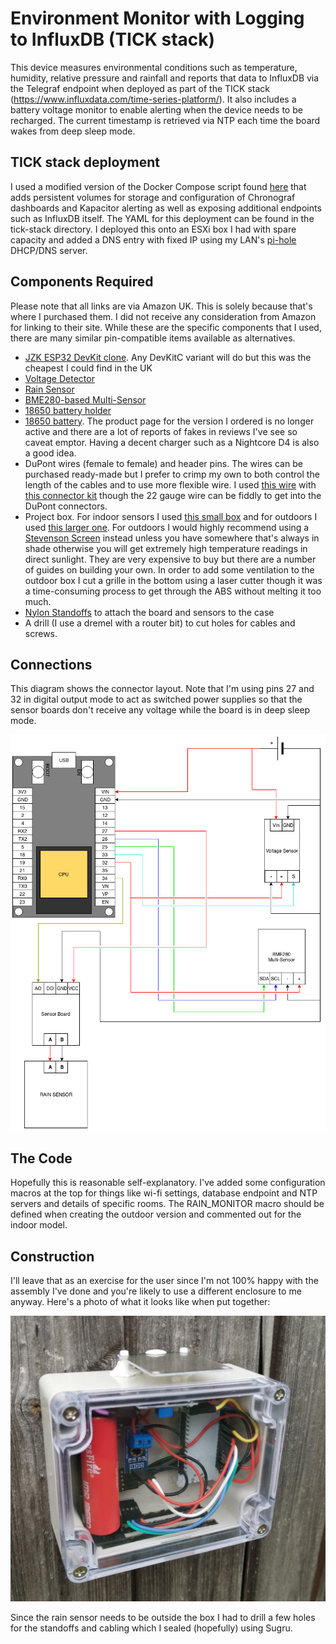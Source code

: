 # Environment Monitor with Logging to InfluxDB (TICK stack)

This device measures environmental conditions such as temperature,  humidity, relative pressure and rainfall and reports that data to InfluxDB via the Telegraf endpoint when deployed as part of the TICK  stack (https://www.influxdata.com/time-series-platform/).  It also  includes a battery voltage monitor to enable alerting when the device  needs to be recharged.  The current timestamp is retrieved via NTP each time the board wakes from deep sleep mode.

## TICK stack deployment

I used a modified version of the Docker Compose script found [here](https://medium.com/lucjuggery/the-tick-stack-as-a-docker-application-package-1d0d6b869211) that adds persistent volumes for storage and configuration of Chronograf dashboards and Kapacitor alerting as well as exposing additional endpoints such as InfluxDB itself.  The YAML for this deployment can be found in the tick-stack directory.  I deployed this onto an ESXi box I had with spare capacity and added a DNS entry with fixed IP using my LAN's [pi-hole](https://pi-hole.net/) DHCP/DNS server.

## Components Required

Please note that all links are via Amazon UK.  This is solely because that's where I purchased them.  I did not receive any consideration from Amazon for linking to their site.  While these are the specific components that I used, there are many similar pin-compatible items available as alternatives.
* [JZK ESP32 DevKit clone](https://www.amazon.co.uk/gp/product/B071JR9WS9/ref=ppx_yo_dt_b_asin_title_o03_s01?ie=UTF8&psc=1).  Any DevKitC variant will do but this was the cheapest I could find in the UK
* [Voltage Detector](https://www.amazon.co.uk/gp/product/B076Q27P59/ref=ppx_yo_dt_b_asin_title_o09_s00?ie=UTF8&psc=1)
* [Rain Sensor](https://www.amazon.co.uk/gp/product/B072JCRY6R/ref=ppx_yo_dt_b_asin_title_o05_s00?ie=UTF8&psc=1)
* [BME280-based Multi-Sensor](https://www.amazon.co.uk/gp/product/B0799FH5PG/ref=ppx_yo_dt_b_asin_title_o06_s00?ie=UTF8&psc=1)
* [18650 battery holder](https://www.amazon.co.uk/gp/product/B075TZF7NN/ref=ppx_yo_dt_b_search_asin_title?ie=UTF8&psc=1)
* [18650 battery](https://www.amazon.co.uk/Samsung-2500mah-Batteries-18650INR-Rechargeable/dp/B07M7PBSC2/ref=sr_1_5?keywords=samsung+18650&qid=1558945995&s=gateway&sr=8-5).  The product page for the version I ordered is no longer active and there are a lot of reports of fakes in reviews I've see so caveat emptor.  Having a decent charger such as a Nightcore D4 is also a good idea.
* DuPont wires (female to female) and header pins.  The wires can be purchased ready-made but I prefer to crimp my own to both control the length of the cables and to use more flexible wire.  I used [this wire](https://www.amazon.co.uk/gp/product/B01M0O1NXM/ref=ppx_yo_dt_b_search_asin_title?ie=UTF8&psc=1) with [this connector kit](https://www.amazon.co.uk/gp/product/B078K9DT69/ref=ppx_yo_dt_b_search_asin_title?ie=UTF8&psc=1) though the 22 gauge wire can be fiddly to get into the DuPont connectors.
* Project box.  For indoor sensors I used [this small box](https://www.amazon.co.uk/gp/product/B01GDN5NHC/ref=ppx_yo_dt_b_search_asin_title?ie=UTF8&psc=1) and for outdoors I used [this larger one](https://www.amazon.co.uk/gp/product/B0725ZQGVP/ref=ppx_yo_dt_b_search_asin_title?ie=UTF8&psc=1).  For outdoors I would highly recommend using a [Stevenson Screen](https://en.wikipedia.org/wiki/Stevenson_screen) instead unless you have somewhere that's always in shade otherwise you will get extremely high temperature readings in direct sunlight.  They are very expensive to buy but there are a number of guides on building your own.  In order to add some ventilation to the outdoor box I cut a grille in the bottom using a laser cutter though it was a time-consuming process to get through the ABS without melting it too much.
* [Nylon Standoffs](https://www.amazon.co.uk/gp/product/B06XFV5629/ref=ppx_yo_dt_b_search_asin_title?ie=UTF8&psc=1) to attach the board and sensors to the case
* A drill (I use a dremel with a router bit) to cut holes for cables and screws.

## Connections

This diagram shows the connector layout.  Note that I'm using pins 27 and 32 in digital output mode to act as switched power supplies so that the sensor boards don't receive any voltage while the board is in deep sleep mode.

![Circuit Connections](docs/circuit-connections.png)

## The Code

Hopefully this is reasonable self-explanatory.  I've added some configuration macros at the top for things like wi-fi settings, database endpoint and NTP servers and details of specific rooms.  The RAIN_MONITOR macro should be defined when creating the outdoor version and commented out for the indoor model.

## Construction

I'll leave that as an exercise for the user since I'm not 100% happy with the assembly I've done and you're likely to use a different enclosure to me anyway.  Here's a photo of what it looks like when put together:

![Assembled Outdoor Sensor](docs/outdoor-version.jpg)

Since the rain sensor needs to be outside the box I had to drill a few holes for the standoffs and cabling which I sealed (hopefully) using Sugru.